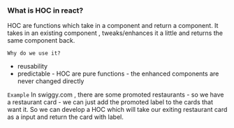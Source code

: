 ### What is HOC in react?

HOC are functions which take in a component and return a component. It takes in an existing component , tweaks/enhances it a little and returns the same component back.

`Why do we use it?`

- reusability
- predictable - HOC are pure functions - the enhanced components are never changed directly

`Example`
In swiggy.com , there are some promoted restaurants - so we have a restaurant card - we can just add the promoted label to the cards that want it. So we can develop a HOC which will take our exiting restaurant card as a input and return the card with label.
